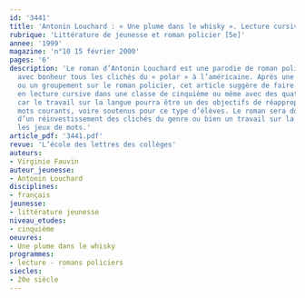 ```yaml
---
id: '3441'
title: 'Antonin Louchard : « Une plume dans le whisky ». Lecture cursive'
rubrique: 'Littérature de jeunesse et roman policier [5e]'
annee: '1999'
magazine: 'n°10 15 février 2000'
pages: '6'
description: 'Le roman d’Antonin Louchard est une parodie de roman policier qui exploite
  avec bonheur tous les clichés du « polar » à l’américaine. Après une étude intégrale
  ou un groupement sur le roman policier, cet article suggère de faire lire ce roman
  en lecture cursive dans une classe de cinquième ou même avec des quatrièmes en difficulté,
  car le travail sur la langue pourra être un des objectifs de réappropriation des
  mots courants, voire soutenus pour ce type d’élèves. Le roman sera donc le lieu
  d’un réinvestissement des clichés du genre ou bien un travail sur la langue et sur
  les jeux de mots.'
article_pdf: '3441.pdf'
revue: 'L’école des lettres des collèges'
auteurs:
- Virginie Fauvin
auteur_jeunesse:
- Antonin Louchard
disciplines:
- français
jeunesse:
- littérature jeunesse
niveau_etudes:
- cinquième
oeuvres:
- Une plume dans le whisky
programmes:
- lecture - romans policiers
siecles:
- 20e siècle
---
```

